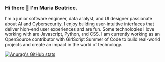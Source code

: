### Hi there 👋 I'm Maria Beatrice.
I'm a junior software engineer, data analyst, and UI designer passionate about AI and Cybersecurity. I enjoy building user-intuitive interfaces that deliver high-end user experiences and are fun. 
Some technologies I love working with are Javascript, Python, and CSS. I am currently working as an OpenSource contributor with GirlScript Summer of Code to build real-world projects and create an impact in the world of technology.

[![Anurag's GitHub stats](https://github-readme-stats.vercel.app/api?username=MariaBeatriceNamatovu)](https://github.com/anuraghazra/github-readme-stats)

<!--
**MariaBeatriceNamatovu/MariaBeatriceNamatovu** is a ✨ _special_ ✨ repository because its `README.md` (this file) appears on your GitHub profile.

Here are some ideas to get you started:

- 🔭 I’m currently working on ...
- 🌱 I’m currently learning ...
- 👯 I’m looking to collaborate on ...
- 🤔 I’m looking for help with ...
- 💬 Ask me about ...
- 📫 How to reach me: ...
- 😄 Pronouns: ...
- ⚡ Fun fact: ...
-->
